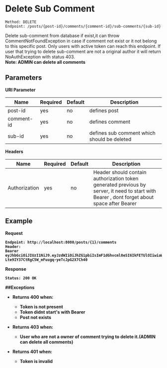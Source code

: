 # Delete Sub Comment
    Method: DELETE
    Endpoint: /posts/{post-id}/comments/{comment-id}/sub-comments/{sub-id}

Delete sub-comment from database if exist,it can throw CommentNotFoundException in case if comment not exist or it not belong to this specific post.
Only users with active token can reach this endpoint.
If user that trying to delete sub-comment are not a original author it will return NoAuthException with status 403.
<br/>
<b>Note: ADMIN can delete all comments</b>

## Parameters
<b>URI Parameter</b>

| Name | Required | Default | Description | 
| --- | --- | --- | --- |
| post-id | yes | no | defines post
| comment-id | yes | no | defines comment
| sub-id | yes | no | defines sub comment which should be deleted
<b>Headers</b>

| Name | Required | Default | Description | 
| --- | --- | --- | --- |
| Authorization | yes| no | Header should contain authorization token generated previous by server, it need to start with Bearer , dont forget about space after Bearer|
## Example 
<b>Request</p>
```
Endpoint: http://localhost:8080/posts/{1}/comments
Header:
Bearer eyJhbGciOiJIUzI1NiJ9.eyJzdWIiOiJhZG1pbiIsImF1dGhvcml0eSI6IkFETUlOIiwiaWF0IjoxNTk5MDYzNDIxLCJleHAiOjE1OTkwNjQzMjF9.ksZxd-Lte9IY37CtRgC5W_mFuugq-yeTcJpG2X7Ch40
```
<b>Response</b>
```
Status: 200 OK
```
##Exceptions
* Returns 400 when:
    * Token is not present
    * Token didnt start's with Bearer 
    * Post not exists
    
   
* Returns 403 when:
    * User who are not a owner of comment trying to delete it.(ADMIN can delete all comments)


* Returns 401 when:
     * Token is invalid
